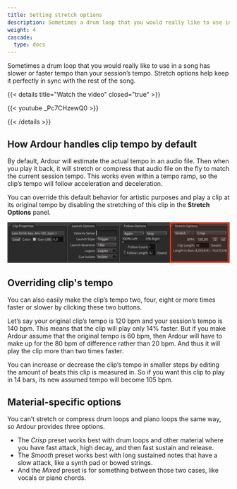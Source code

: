 ```yaml
---
title: Setting stretch options
description: Sometimes a drum loop that you would really like to use in a song has slower or faster tempo than your session’s tempo
weight: 4
cascade:
  type: docs
---
```


Sometimes a drum loop that you would really like to use in a song has slower or faster tempo than your session’s tempo. Stretch options help keep it perfectly in sync with the rest of the song.

{{< details title="Watch the video" closed="true" >}}

{{< youtube _Pc7CHzewQ0 >}}

{{< /details >}}

## How Ardour handles clip tempo by default

By default, Ardour will estimate the actual tempo in an audio file. Then when you play it back, it will stretch or compress that audio file on the fly to match the current session tempo. This works even within a tempo ramp, so the clip’s tempo will follow acceleration and deceleration.

You can override this default behavior for artistic purposes and play a clip at its original tempo by disabling the stretching of this clip in the **Stretch Options** panel.

![Stretch Options](en/stretch-options.png)

## Overriding clip's tempo

You can also easily make the clip’s tempo two, four, eight or more times faster or slower by clicking these two buttons.

<!-- FIXME SCREENSHOT -->

Let’s say your original clip’s tempo is 120 bpm and your session’s tempo is 140 bpm. This means that the clip will play only 14% faster. But if you make Ardour assume that the original tempo is 60 bpm, then Ardour will have to make up for the 80 bpm of difference rather than 20 bpm. And thus it will play the clip more than two times faster.

You can increase or decrease the clip’s tempo in smaller steps by editing the amount of beats this clip is measured in. So if you want this clip to play in 14 bars, its new assumed tempo will become 105 bpm.

<!-- FIXME SCREENSHOT -->

## Material-specific options

You can’t stretch or compress drum loops and piano loops the same way, so Ardour provides three options.

<!-- FIXME SCREENSHOT -->

- The _Crisp_ preset works best with drum loops and other material where you have fast attack, high decay, and then fast sustain and release.
- The _Smooth_ preset works best with long sustained notes that have a slow attack, like a synth pad or bowed strings.
- And the _Mixed_ preset is for something between those two cases, like vocals or piano chords.

